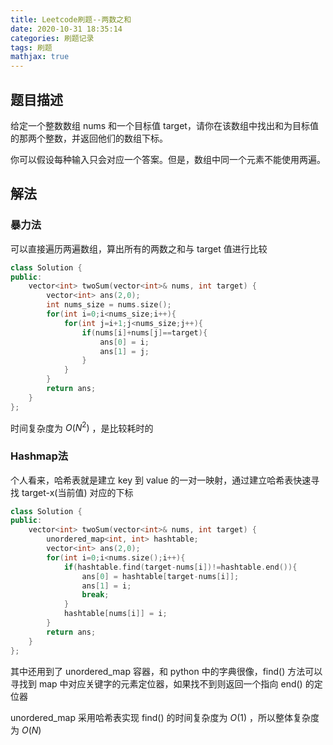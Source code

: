 ```yaml
---
title: Leetcode刷题--两数之和
date: 2020-10-31 18:35:14
categories: 刷题记录
tags: 刷题
mathjax: true
---
```


## 题目描述
给定一个整数数组 nums 和一个目标值 target，请你在该数组中找出和为目标值的那两个整数，并返回他们的数组下标。

你可以假设每种输入只会对应一个答案。但是，数组中同一个元素不能使用两遍。

<!--more-->

## 解法

### 暴力法
可以直接遍历两遍数组，算出所有的两数之和与 target 值进行比较
```C++
class Solution {
public:
    vector<int> twoSum(vector<int>& nums, int target) {
        vector<int> ans(2,0);
        int nums_size = nums.size();
        for(int i=0;i<nums_size;i++){
            for(int j=i+1;j<nums_size;j++){
                if(nums[i]+nums[j]==target){
                    ans[0] = i;
                    ans[1] = j;
                }
            }
        }
        return ans;
    }
};
```
时间复杂度为 $O(N^2)$ ，是比较耗时的

### Hashmap法
个人看来，哈希表就是建立 key 到 value 的一对一映射，通过建立哈希表快速寻找 target-x(当前值) 对应的下标
```C++
class Solution {
public:
    vector<int> twoSum(vector<int>& nums, int target) {
        unordered_map<int, int> hashtable;
        vector<int> ans(2,0);
        for(int i=0;i<nums.size();i++){
            if(hashtable.find(target-nums[i])!=hashtable.end()){
                ans[0] = hashtable[target-nums[i]];
                ans[1] = i;
                break;
            }
            hashtable[nums[i]] = i;
        }
        return ans;
    }
};
```
其中还用到了 unordered_map 容器，和 python 中的字典很像，find() 方法可以寻找到 map 中对应关键字的元素定位器，如果找不到则返回一个指向 end() 的定位器

unordered_map 采用哈希表实现 find() 的时间复杂度为 $O(1)$ ，所以整体复杂度为 $O(N)$